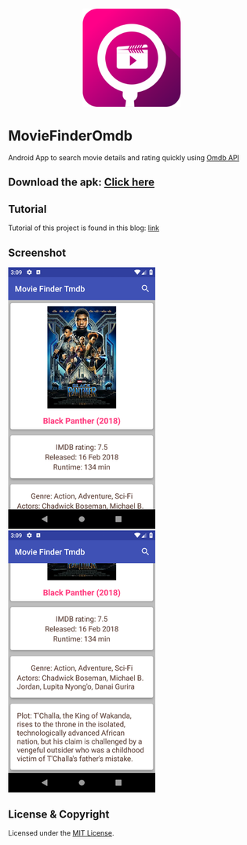 <p align="center"><img src="logo/1024px.png" alt="MovieFinderOmdb" height="200px"></p>

# MovieFinderOmdb
Android App to search movie details and rating quickly using [Omdb API](http://omdbapi.com/)

## Download the apk: [Click here](http://festyy.com/wKs8us)

## Tutorial

Tutorial of this project is found in this blog: 
[link](https://tobiburblog.wordpress.com/2018/04/23/android-movie-finder-app-tutorial/)

## Screenshot

<img src = "images/1.png" width="300"> <img src = "images/2.png" width="300">


## License & Copyright

Licensed under the [MIT License](LICENSE).
